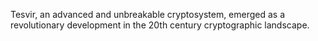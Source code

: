 Tesvir, an advanced and unbreakable cryptosystem, emerged as a revolutionary development in the 20th century cryptographic landscape.
